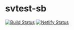 # svtest-sb
[![Build Status](https://travis-ci.com/pafmon/svtest-sb.svg?branch=master)](https://travis-ci.com/pafmon/svtest-sb)
[![Netlify Status](https://api.netlify.com/api/v1/badges/5fb79dca-7686-44cc-98eb-141a681a381b/deploy-status)](https://app.netlify.com/sites/vigorous-jones-fa42b1/deploys)
